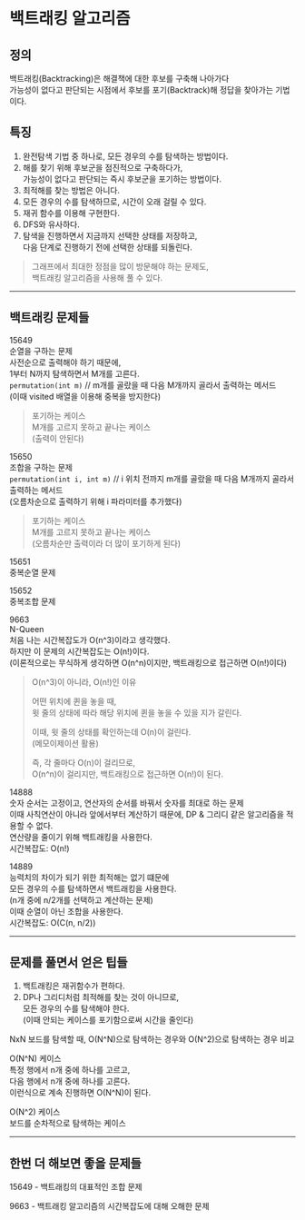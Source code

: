 # 백트래킹 알고리즘

## 정의

백트래킹(Backtracking)은 해결책에 대한 후보를 구축해 나아가다  
가능성이 없다고 판단되는 시점에서 후보를 포기(Backtrack)해 정답을 찾아가는 기법이다.

## 특징

1. 완전탐색 기법 중 하나로, 모든 경우의 수를 탐색하는 방법이다.
2. 해를 찾기 위해 후보군을 점진적으로 구축하다가,  
   가능성이 없다고 판단되는 즉시 후보군을 포기하는 방법이다.
3. 최적해를 찾는 방법은 아니다.
4. 모든 경우의 수를 탐색하므로, 시간이 오래 걸릴 수 있다.
5. 재귀 함수를 이용해 구현한다.
6. DFS와 유사하다.
7. 탐색을 진행하면서 지금까지 선택한 상태를 저장하고,  
   다음 단계로 진행하기 전에 선택한 상태를 되돌린다.
   
> 그래프에서 최대한 정점을 많이 방문해야 하는 문제도,  
> 백트래킹 알고리즘을 사용해 풀 수 있다.

---

## 백트래킹 문제들

15649  
순열을 구하는 문제  
사전순으로 출력해야 하기 때문에,  
1부터 N까지 탐색하면서 M개를 고른다.  
`permutation(int m)` // m개를 골랐을 때 다음 M개까지 골라서 출력하는 메서드  
(이때 visited 배열을 이용해 중복을 방지한다) 

> 포기하는 케이스  
> M개를 고르지 못하고 끝나는 케이스  
> (출력이 안된다)

15650  
조합을 구하는 문제  
`permutation(int i, int m)` // i 위치 전까지 m개를 골랐을 때 다음 M개까지 골라서 출력하는 메서드  
(오름차순으로 출력하기 위해 i 파라미터를 추가했다)

> 포기하는 케이스  
> M개를 고르지 못하고 끝나는 케이스  
> (오름차순만 출력이라 더 많이 포기하게 된다)

15651  
중복순열 문제  

15652  
중복조합 문제

9663  
N-Queen  
처음 나는 시간복잡도가 O(n^3)이라고 생각했다.  
하지만 이 문제의 시간복잡도는 O(n!)이다.  
(이론적으로는 무식하게 생각하면 O(n^n)이지만, 백트래킹으로 접근하면 O(n!)이다)

> O(n^3)이 아니라, O(n!)인 이유  
> 
> 어떤 위치에 퀸을 놓을 때,  
> 윗 줄의 상태에 따라 해당 위치에 퀸을 놓을 수 있을 지가 갈린다.  
> 
> 이때, 윗 줄의 상태를 확인하는데 O(n)이 걸린다.  
> (메모이제이션 활용)  
> 
> 즉, 각 줄마다 O(n)이 걸리므로,  
> O(n^n)이 걸리지만, 백트래킹으로 접근하면 O(n!)이 된다.

14888  
숫자 순서는 고정이고, 연산자의 순서를 바꿔서 숫자를 최대로 하는 문제  
이때 사칙연산이 아니라 앞에서부터 계산하기 때문에, DP & 그리디 같은 알고리즘을 적용할 수 없다.  
연산량을 줄이기 위해 백트래킹을 사용한다.  
시간복잡도: O(n!)

14889  
능력치의 차이가 되기 위한 최적해는 없기 떄문에  
모든 경우의 수를 탐색하면서 백트래킹을 사용한다.  
(n개 중에 n/2개를 선택하고 계산하는 문제)  
이때 순열이 아닌 조합을 사용한다.  
시간복잡도: O(C(n, n/2))



---

## 문제를 풀면서 얻은 팁들

1. 백트래킹은 재귀함수가 편하다.
2. DP나 그리디처럼 최적해를 찾는 것이 아니므로,  
   모든 경우의 수를 탐색해야 한다.  
   (이때 안되는 케이스를 포기함으로써 시간을 줄인다)

NxN 보드를 탐색할 때, O(N^N)으로 탐색하는 경우와 O(N^2)으로 탐색하는 경우 비교

O(N^N) 케이스  
특정 행에서 n개 중에 하나를 고르고,  
다음 행에서 n개 중에 하나를 고른다.  
이런식으로 계속 진행하면 O(N^N)이 된다.

O(N^2) 케이스  
보드를 순차적으로 탐색하는 케이스

---

## 한번 더 해보면 좋을 문제들

15649 - 백트래킹의 대표적인 조합 문제

9663 - 백트래킹 알고리즘의 시간복잡도에 대해 오해한 문제


